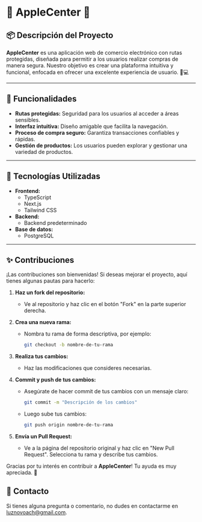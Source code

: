 # 🌸 AppleCenter 🌸

## 📦 Descripción del Proyecto

**AppleCenter** es una aplicación web de comercio electrónico con rutas protegidas, diseñada para permitir a los usuarios realizar compras de manera segura. Nuestro objetivo es crear una plataforma intuitiva y funcional, enfocada en ofrecer una excelente experiencia de usuario. 🍏💻

---

## 🌟 Funcionalidades

- **Rutas protegidas:** Seguridad para los usuarios al acceder a áreas sensibles.
- **Interfaz intuitiva:** Diseño amigable que facilita la navegación.
- **Proceso de compra seguro:** Garantiza transacciones confiables y rápidas.
- **Gestión de productos:** Los usuarios pueden explorar y gestionar una variedad de productos.

---

## 🎨 Tecnologías Utilizadas

- **Frontend:** 
  - TypeScript
  - Next.js
  - Tailwind CSS
- **Backend:** 
  - Backend predeterminado
- **Base de datos:** 
  - PostgreSQL

---


## ✨ Contribuciones

¡Las contribuciones son bienvenidas! Si deseas mejorar el proyecto, aquí tienes algunas pautas para hacerlo:

1. **Haz un fork del repositorio:** 
   - Ve al repositorio y haz clic en el botón "Fork" en la parte superior derecha.

2. **Crea una nueva rama:** 
   - Nombra tu rama de forma descriptiva, por ejemplo:
     ```bash
     git checkout -b nombre-de-tu-rama
     ```

3. **Realiza tus cambios:** 
   - Haz las modificaciones que consideres necesarias.

4. **Commit y push de tus cambios:** 
   - Asegúrate de hacer commit de tus cambios con un mensaje claro:
     ```bash
     git commit -m "Descripción de los cambios"
     ```
   - Luego sube tus cambios:
     ```bash
     git push origin nombre-de-tu-rama
     ```

5. **Envía un Pull Request:** 
   - Ve a la página del repositorio original y haz clic en "New Pull Request". Selecciona tu rama y describe tus cambios.

Gracias por tu interés en contribuir a **AppleCenter**! Tu ayuda es muy apreciada. 🌟

## 📧 Contacto

Si tienes alguna pregunta o comentario, no dudes en contactarme en [luznovoach@gmail.com](mailto:luznovoach@gmail.com).

